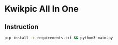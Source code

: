 # Kwikpic All In One

## Instruction

```bash
pip install -r requirements.txt && python3 main.py
```
